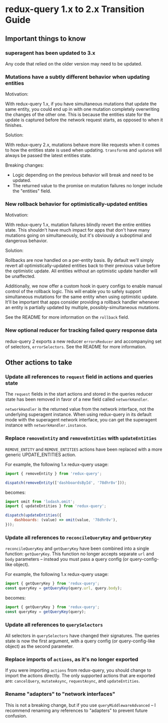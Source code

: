 # redux-query 1.x to 2.x Transition Guide

## Important things to know

### superagent has been updated to 3.x

Any code that relied on the older version may need to be updated.

### Mutations have a subtly different behavior when updating entities

Motivation:

With redux-query 1.x, if you have simultaneous mutations that update the same entity, you could end up in with one mutation completely overwriting the changes of the other one. This is because the entities state for the update is captured before the network request starts, as opposed to when it finishes.

Solution:

With redux-query 2.x, mutations behave more like requests when it comes to how the entities state is used when updating. `transform`s and `update`s will always be passed the latest entities state.

Breaking changes:

- Logic depending on the previous behavior will break and need to be updated.
- The returned value to the promise on mutation failures no longer include the "entities" field.

### New rollback behavior for optimistically-updated entities

Motivation:

With redux-query 1.x, mutation failures blindly revert the entire entities state. This shouldn't have much impact for apps that don't have many mutations going on simultaneously, but it's obviously a suboptimal and dangerous behavior.

Solution:

Rollbacks are now handled on a per-entity basis. By default we'll simply revert all optimistically-updated entities back to their previous value before the optimistic update. All entities without an optimistic update handler will be unaffected.

Additionally, we now offer a custom hook in query configs to enable manual control of the rollback logic. This will enable you to safely support simultaneous mutations for the same entity when using optimistic update. It'll be important that apps consider providing a rollback handler whenever an entity is partially updated by multiple, possibly-simultaneous mutations.

See the README for more information on the `rollback` field.

### New optional reducer for tracking failed query response data

redux-query 2 exports a new reducer `errorsReducer` and accompanying set of selectors, `errorSelectors`. See the README for more information.

## Other actions to take

### Update all references to `request` field in actions and queries state

The `request` fields in the start actions and stored in the queries reducer state has been removed in favor of a new field  called `networkHandler`.

`networkHandler` is the returned value from the network interface, not the underlying superagent instance. When using redux-query in its default mode with the superagent network interface, you can get the superagent instance with `networkHandler.instance`.

### Replace `removeEntity` and `removeEntities` with `updateEntities`

`REMOVE_ENTITY` and `REMOVE_ENTITIES` actions have been replaced with a more generic UPDATE_ENTITIES action.

For example, the following 1.x redux-query usage:

```javascript
import { removeEntity } from 'redux-query';

dispatch(removeEntity(['dashboardsById', '78dhr8v']));
```

becomes:

```javascript
import omit from 'lodash.omit';
import { updateEntities } from 'redux-query';

dispatch(updateEntities({
    dashboards: (value) => omit(value, '78dhr8v'),
}));
```

### Update all references to `reconcileQueryKey` and `getQueryKey`

`reconcileQueryKey` and `getQueryKey` have been combined into a single function: `getQueryKey`. This function no longer accepts separate `url` and `body` parameters – instead you must pass a query config (or query-config-like object).

For example, the following 1.x redux-query usage:

```javascript
import { getQueryKey } from 'redux-query';
const queryKey = getQueryKey(query.url, query.body);
```

becomes:

```javascript
import { getQueryKey } from 'redux-query';
const queryKey = getQueryKey(query);
```

### Update all references to `querySelectors`

All selectors in `querySelectors` have changed their signatures. The queries state is now the first argument, with a query config (or query-config-like object) as the second parameter.

### Replace imports of `actions`, as it's no longer exported

If you were importing `actions` from redux-query, you should change to import the actions directly. The only supported actions that are exported are: `cancelQuery`, `mutateAsync`, `requestAsync`, and `updateEntities`.

### Rename "adapters" to "network interfaces"

This is not a breaking change, but if you use `queryMiddlewareAdvanced` – I recommend renaming any references to "adapters" to prevent future confusion.
